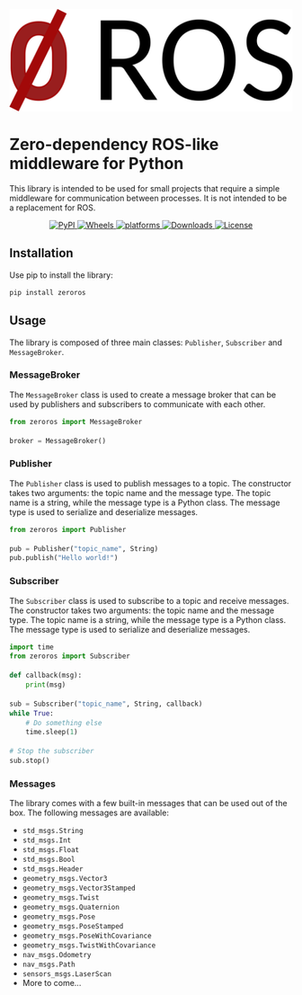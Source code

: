 <p align="center">
<img src="imgs/logo.png?raw=true)" width="600"/>
</p>

# Zero-dependency ROS-like middleware for Python
This library is intended to be used for small projects that require a simple middleware
for communication between processes. It is not intended to be a replacement for ROS.

<p align="center">
    <a href="https://pypi.org/project/zeroros/">
        <img alt="PyPI" src="https://img.shields.io/pypi/v/zeroros">
    </a>
    <a href="https://github.com/miquelmassot/zeroros/actions/workflows/python-publish.yml">
        <img alt="Wheels" src="https://github.com/miquelmassot/zeroros/actions/workflows/python-publish.yml/badge.svg">
    </a>
    <a href="https://github.com/miquelmassot/zeroros">
    	<img src="https://img.shields.io/badge/platform-Linux%20%7C%20Windows%20%7C%20macOS-blue.svg" alt="platforms" />
    </a>
    <a href="https://github.com/miquelmassot/zeroros">
    	<img src="https://static.pepy.tech/badge/zeroros" alt="Downloads" />
    </a>
    <a href="https://github.com/miquelmassot/zeroros/blob/main/LICENSE">
        <img alt="License" src="https://img.shields.io/badge/License-BSD_3--Clause-blue.svg">
    </a>
    <br/>
</p>

## Installation
Use pip to install the library:

```bash
pip install zeroros
```

## Usage
The library is composed of three main classes: `Publisher`,  `Subscriber` and 
`MessageBroker`.

### MessageBroker
The `MessageBroker` class is used to create a message broker that can be used by
publishers and subscribers to communicate with each other.

```python
from zeroros import MessageBroker

broker = MessageBroker()
```

### Publisher
The `Publisher` class is used to publish messages to a topic. The constructor takes two
arguments: the topic name and the message type. The topic name is a string, while the
message type is a Python class. The message type is used to serialize and deserialize
messages.

```python
from zeroros import Publisher

pub = Publisher("topic_name", String)
pub.publish("Hello world!")
```

### Subscriber
The `Subscriber` class is used to subscribe to a topic and receive messages. The constructor
takes two arguments: the topic name and the message type. The topic name is a string, while
the message type is a Python class. The message type is used to serialize and deserialize
messages.

```python
import time
from zeroros import Subscriber

def callback(msg):
    print(msg)

sub = Subscriber("topic_name", String, callback)
while True:
    # Do something else
    time.sleep(1)

# Stop the subscriber
sub.stop()
```

### Messages
The library comes with a few built-in messages that can be used out of the box. The
following messages are available:

* `std_msgs.String`
* `std_msgs.Int`
* `std_msgs.Float`
* `std_msgs.Bool`
* `std_msgs.Header`
* `geometry_msgs.Vector3`
* `geometry_msgs.Vector3Stamped`
* `geometry_msgs.Twist`
* `geometry_msgs.Quaternion`
* `geometry_msgs.Pose`
* `geometry_msgs.PoseStamped`
* `geometry_msgs.PoseWithCovariance`
* `geometry_msgs.TwistWithCovariance`
* `nav_msgs.Odometry`
* `nav_msgs.Path`
* `sensors_msgs.LaserScan`
* More to come...

